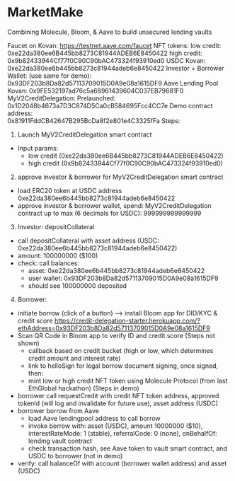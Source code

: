 # MarketMake
Combining Molecule, Bloom, &amp; Aave to build unsecured lending vaults

Faucet on Kovan:
https://testnet.aave.com/faucet
NFT tokens:
low credit: 0xe22da380ee6B445bb8273C81944ADEB6E8450422
high credit: 0x9b82433944Cf77f0C90C90bAC473324f93910ed0
USDC Kovan: 0xe22da380ee6b445bb8273c81944adeb6e8450422
Investor + Borrower Wallet: (use same for demo): 0x93DF203b8Da82d57113709015D0A9e08a1615DF9
Aave Lending Pool Kovan: 0x9FE532197ad76c5a68961439604C037EB79681F0
MyV2CreditDelegation:
Prelaunched: 0x1D2048b4673a7D3C874D5Ca0cB584695Fcc4CC7e
Demo contract address:  
0x81911FddCB42647B295BcDa8f2e801e4C3325fFa
Steps:
1) Launch MyV2CreditDelegation smart contract
- Input params:
   - low credit (0xe22da380ee6B445bb8273C81944ADEB6E8450422)
   - high credit (0x9b82433944Cf77f0C90C90bAC473324f93910ed0)
2) approve investor & borrower for MyV2CreditDelegation smart contract
- load ERC20 token at USDC address 0xe22da380ee6b445bb8273c81944adeb6e8450422
- approve investor & borrower wallet, spend: MyV2CreditDelegation contract up to max (6 decimals for USDC): 999999999999999
3) Investor: depositCollateral
- call depositCollateral with asset address (USDC: 0xe22da380ee6b445bb8273c81944adeb6e8450422)
- amount: 100000000 ($100)
- check: call balances:
   - asset: 0xe22da380ee6b445bb8273c81944adeb6e8450422
   - user wallet: 0x93DF203b8Da82d57113709015D0A9e08a1615DF9
   - should see 100000000 deposited
4) Borrower:
- initiate borrow (click of a button) --> install Bloom app for DID/KYC & credit score
https://credit-delegation-starter.herokuapp.com/?ethAddress=0x93DF203b8Da82d57113709015D0A9e08a1615DF9
- Scan QR Code in Bloom app to verify ID and credit score
(Steps not shown)
   - callback based on credit bucket (high or low, which determines credit amount and interest rate)
   - link to helloSign for legal borrow document signing, once signed, then:
   - mint low or high credit NFT token using Molecule Protocol (from last EthGlobal hackathon)
(Steps in demo)
- borrower call requestCredit with credit NFT token address, approved tokenId (will log and invalidate for future use), asset address (USDC)
- borrower borrow from Aave
   - load Aave lendingpool address to call borrow
   - invoke borrow with: asset (USDC), amount 10000000 ($10), interestRateMode: 1 (stable), referralCode: 0 (none), onBehalfOf: lending vault contract
   - check transaction hash, see Aave token to vault smart contract, and USDC to borrower
(not in demo)
- verify: call balanceOf with account (borrower wallet address) and asset (USDC)
